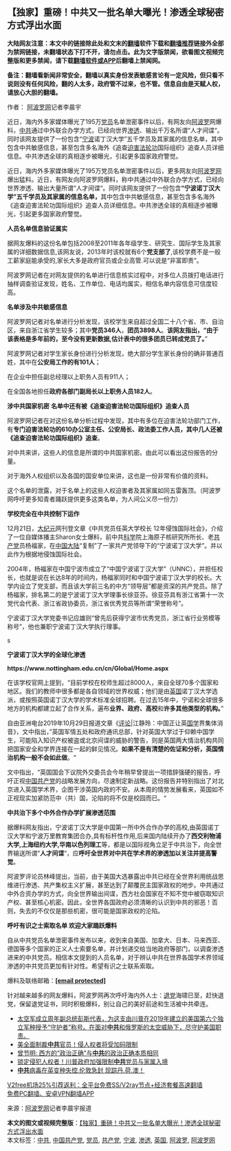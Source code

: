  <h2>【独家】重磅！中共又一批名单大曝光！渗透全球秘密方式浮出水面</h2> <p class="notice"><b>大陆网友注意：本文中的链接除此处和文末的<a href="https://github.com/bannedbook/fanqiang" >翻墙</a>软件下载和<a href="https://github.com/killgcd/justmysocks/blob/master/README.md">翻墙推荐</a>链接外全部为禁网链接，未翻墙状态下打不开，请勿点击。此为文字版禁闻，欲看图文视频完整版和更多禁闻，请下载<a href="https://github.com/bannedbook/fanqiang">翻墙软件或APP</a>后翻墙上禁闻网。</p><p>备注：翻墙看新闻非常安全，翻墙以真实身份发表敏感言论有一定风险，但只看不说则没有任何风险，翻的人太多，政府管不过来，也不管。信息自由是天赋人权，请放心大胆的翻墙。</b></p>  <div class="entry"> <p>作者： <span class='wp_keywordlink_affiliate'><a href="https://www.aboluowang.com/" title="阿波罗网" target="_blank">阿波罗网</a></span>记者李晨宇</p> <p id="summary">近日，海内外多家媒体曝光了195万<a href="https://www.bannedbook.org/bnews/tag/%E5%85%9A%E5%91%98/" class="st_tag internal_tag" rel="tag" title="标签 党员 下的日志">党员</a>名单泄密事件以后，有网友向<a href="https://www.bannedbook.org/bnews/tag/%E9%98%BF%E6%B3%A2%E7%BD%97/" class="st_tag internal_tag" rel="tag" title="标签 阿波罗 下的日志">阿波罗</a>网爆料，<a href="https://www.bannedbook.org/bnews/tag/%e4%b8%ad%e5%85%b1/" class="st_tag internal_tag" rel="tag" title="标签 中共 下的日志">中共</a>通过中外联合办学方式，已经向世界<a href="https://www.bannedbook.org/bnews/tag/%E6%B8%97%E9%80%8F/" class="st_tag internal_tag" rel="tag" title="标签 渗透 下的日志">渗透</a>、输出千万名所谓“人才间谍“。同时该网友提供了一份包含“<a href="https://www.bannedbook.org/bnews/tag/%e5%ae%81%e6%b3%a2/" class="st_tag internal_tag" rel="tag" title="标签 宁波 下的日志">宁波</a>诺丁汉大学”五千学员及其家属的信息名单，其中包含中共敏感信息，甚至包含多名海外《追查<span class='wp_keywordlink'><a href="https://www.bannedbook.org/forum11/topic278.html" title="评江泽民与中共相互利用迫害法轮功" target="_blank">迫害法轮功</a></span>国际组织》追查人员详细信息。中共渗透全球的真相逐步被曝光，引起更多国家政府警觉。</p> <p id="conimg">近日，海内外多家媒体曝光了195万党员名单泄密事件以后，更多网友向<a href="https://www.bannedbook.org/bnews/tag/%e9%98%bf%e6%b3%a2%e7%bd%97%e7%bd%91/" class="st_tag internal_tag" rel="tag" title="标签 阿波罗网 下的日志">阿波罗网</a>爆出猛料。近日，有网友向阿波罗网爆料，称中共通过中外联合办学方式，已经向世界渗透、输出大量所谓“人才间谍“。同时该网友提供了一份包含<strong>“宁波诺丁汉大学”五千学员及其家属的信息名单，</strong>其中包含中共敏感信息，甚至包含多名海外《追查迫害法轮功国际组织》追查人员详细信息。中共渗透全球的真相逐步被曝光，引起更多国家政府警觉。</p> <p><strong>人员名单信息验证属实</strong></p> <p>据网友爆料的这份名单包括2008至2011年各年级学生、研究生、国际学生及其家属的详细数据信息,该网友说，2013年时该校就有6个<strong>党支部了</strong>,该校学费不是一般工薪家庭能承受的,家长大多是政府官员或企业高管.可以说是“非富即贵”。</p> <p>阿波罗网记者在对网友提供的名单进行信息核实过程中，对多位人员拨打电话进行抽样调查验证发现，姓名、工作单位、电话均属实，相信名单内容信息可信度较高。</p> <p><strong>名单涉及中共敏感信息</strong></p> <p>阿波罗网记者对名单进行分析发现，该校学生来自超过全国二十八个省、市、自治区，来自浙江省学生较多；其中<strong>党员346人</strong>，<strong>团员3898人</strong>。<strong>该网友指出，“由于该表格是多年前的，至今没有更新数据</strong><strong>,</strong><strong>估计表中的很多团员已转成党员了。</strong>”</p>  <p>阿波罗网记者对学生家长身份进行分析发现，绝大部分学生家长身份的确非普通百姓，其中在<strong>公安局工作的有101人</strong>；</p> <p>在企业中担任副总经理以上职务人员有911人；</p> <p>在全国各地担任<strong>政府各部门副局长以上职务人员182人</strong>。</p> <p><strong>涉中共国家机密</strong>&nbsp;<strong>名单中还有被《追查迫害法轮功国际组织》追查人员</strong></p> <p>阿波罗网记者在对这份名单分析过程中发现，其中有多位在迫害法轮功部门工作，有<strong>专门迫害法轮功的610办公室主任、公安局长、政法委工作人员，其中几人还被《追查迫害法轮功国际组织》追查</strong>。</p> <p>对中共来讲，这些人的信息是所谓的中共国家机密。由此可以看出这份报告的分量。</p> <p>对于海外人权组织以及各国的国安单位来讲，这也是一份非常有价值的资料。</p> <p>这个名单的泄露，对于名单上的这些人权迫害者及其家属如同五雷轰顶。（阿波罗网呼吁更多知青者踊跃提供更多这类名单，为人间公义尽一份力）</p>  <p><strong>学校完全在中共控制下运作</strong></p> <p>12月21日，<span class='wp_keywordlink_affiliate'><a href="http://www.epochtimes.com/" title="大纪元" target="_blank">大纪元</a></span>网刊登文章《中共党员任英大学校长 12年侵蚀国际社会》，介绍了一位自媒体播主Sharon女士爆料，前中共<span class='wp_keywordlink'><a href="https://www.bannedbook.org/forum11/topic309.html" title="禁片：“科学”的棍子" target="_blank">科学</a></span>院上海原子核研究所所长、老<a href="https://www.bannedbook.org/bnews/tag/%e5%85%b1%e4%ba%a7%e5%85%9a/" class="st_tag internal_tag" rel="tag" title="标签 共产党 下的日志">共产党</a>员杨福家，在<span class='wp_keywordlink_affiliate'><a href="https://www.bannedbook.org/" title="中国" target="_blank">中国</a></span><span class='wp_keywordlink_affiliate'><a href="https://www.bannedbook.org/" title="大陆" target="_blank">大陆</a></span>“复制”了一家共产党领导下的“宁波诺丁汉大学”。并以此作为根据地侵蚀国际社会。</p> <p>2004年，杨福家在中国宁波市成立了“中国宁波诺丁汉大学”（UNNC），并担任校长，也就是说在长达8年的时间内，杨福家同时和中国宁波诺丁汉大学的校长。大学内设立了党支部，而且该大学前三名的中方“领导层”都是资深的共产党员。除了杨福家，排名第二的是宁波诺丁汉大学理事长徐亚芬。徐亚芬具有浙江省第十一次党代会代表、浙江省政协委员，浙江省优秀党员等所谓“荣誉称号”。</p> <p>宁波诺丁汉大学党委书记应雄则“曾先后获得宁波市优秀党员，浙江省行业劳模等称号”，他也兼职宁波诺丁汉大学执行理事。</p> <p>s</p> <p><strong>宁波诺丁汉大学的全球化渗透</strong></p> <p><strong>https://www.nottingham.edu.cn/cn/Global/Home.aspx</strong></p> <p>在该学校官网上提到，“目前学校在校师生超过8000人，来自全球70多个国家和地区。我们的教师中很多都是各自领域的世界权威；他们是由<a href="https://www.bannedbook.org/bnews/tag/%e8%8b%b1%e5%9b%bd/" class="st_tag internal_tag" rel="tag" title="标签 英国 下的日志">英国</a>诺丁汉大学选派，或按照英国诺丁汉大学的学术标准全球招聘。在过去15年中，宁诺和全球很多地方的机构都建立起了合作关系，遍布<strong>业界、政府、高校</strong>和<strong>许多其他类型的机构。</strong>”</p>  <p>自由亚洲电台2019年10月29日报道文章《<span class='wp_keywordlink_affiliate'><a href="https://www.bannedbook.org/bnews/comments/" title="新闻评论" target="_blank">评论</a></span>|江静玲：中国正让英<span class='wp_keywordlink'><a href="https://www.bannedbook.org/forum24/" title="国学传统文化禁书" target="_blank">国学</a></span>界集体消音》，文中指出，”英国军情五处和政府通讯总部，针对英国大学过于仰赖中国学生，可能陷入知识产权被盗或北京间谍的威胁的警告，则是英国两大情治机构共同把国家安全和学界连接在一起的鲜见情况。<strong>如果不是有清楚的佐证和分析，英国情治机构一般不会如此做</strong>。“</p> <p>文中指出，“英国国会下议院外交委员会今年稍早曾提出一项措辞强硬的报告，呼吁正视<a href="https://www.bannedbook.org/bnews/tag/%e4%b8%ad%e5%9b%bd%e5%85%b1%e4%ba%a7%e5%85%9a/" class="st_tag internal_tag" rel="tag" title="标签 中国共产党 下的日志">中国共产党</a>的战略发展方向，尽速制定新战略。这份报告并特别指出了对北京进入英国学术界，企图干涉英国内政的不安。从本周的情势发展看来，英国如不正视现实加紧防范中（共）国，沦陷的将不仅是校园而已。“</p> <p><strong>中共治下多个中外合作办学扩展渗透范围</strong></p> <p>据爆料网友指出，宁波诺丁汉大学是中国第一所中外合作办学的高校,由英国诺丁汉大学和宁波万里教育集团合办,具有标杆性作用,后来国内陆续开办了<strong>西交利物浦大学,上海纽约大学,华南以色列理工</strong>等，都是以国际视角立足于中共治下，向全世界输送所谓“<strong>人才间谍</strong>“，应<strong>呼吁全世界对中共在学术界的渗透加以关注并提高警觉</strong>。</p> <p>阿波罗评论员林峰提出，当前，由于美国大选暴露出中共已经在全世界利用统战思维进行渗透、共产集权主义扩展，甚至达到了颠覆民主国家政权的地步。中共通过中外合资办学的方式，向全世界输出间谍，西方社会国家在不知不觉中被窃取知识产权、甚至核心机密。因此，全世界各国政府必须清晰的认识到中共的邪恶！否则，失去的不仅仅是那些机密，很可能是国家政权的沦陷。</p> <p><strong>呼吁有识之士索取名单 欢迎大家踊跃爆料</strong></p> <p>自从中共党员名单泄密事件发布以来，收到来自美国、加拿大、日本、马来西亚、德国等多个国家的正义人士索要名单，并计划递交给当地政府等部门，以调查渗透进来的中共党员。相信本文提到的人员名单，对于辨认中共在世界各国学术界领域渗透的中共党员更加有针对性。希望有识之士联系索取。</p> <p>爆料及联络邮箱：<strong><a href="/cdn-cgi/l/email-protection" data-cfemail="90d1d2dfdcc5dfd2dcd0d7ddd1d9dcbed3dfdd">[email&#160;protected]</a></strong></p>  <p>针对越来越多的网友爆料，阿波罗网再次呼吁海内外人士：<span class='wp_keywordlink'><a href="http://tuidang.epochtimes.com/" title="退党" rel="nofollow" target="_blank">退党</a></span>海啸已至，赶快退党，保留退党证书，同时积极爆料，别让自己的美好前途和生活被中共牵连。</p> <ul class='op-related-articles' title='相关阅读'> <li><a href='https://www.bannedbook.org/bnews/bannedvideo/20201222/1452819.html' target='_blank'>太空军成立周年副总统彭斯代表，为这支由川普在2019年建立的美国第六个独立军种授予“守护者”称号。在面对<b>中共</b>和俄罗斯的太空威胁下，尽守护美国职责。</a></li> <li><a href='https://www.bannedbook.org/bnews/taiwannews/20201222/1452816.html' target='_blank'>美全面制裁<b>中共</b>官员！侵人权者将受加码限制</a></li> <li><a href='https://www.bannedbook.org/bnews/ssgc/20201222/1452794.html' target='_blank'>曾节明: 西方的“政治正确”与<b>中共</b>的政治正确本质相同</a></li> <li><a href='https://www.bannedbook.org/bnews/bannedvideo/20201222/1452791.html' target='_blank'>锁定侵犯人权者！川普政府加强限制<b>中共</b>党员与家属入境</a></li> <li><a href='https://www.bannedbook.org/bnews/bannedvideo/20201222/1452786.html' target='_blank'><b>中共</b>病毒在英变种失控.伦敦急封 现踪丹.荷.澳！</a></li> </ul> <p class="texttj"> <a href="https://www.bannedbook.org/forum23/topic22702.html" target="_blank">V2free机场25%引荐返利：全平台免费SS/V2ray节点+经济套餐高速翻墙</a><br/> <a href="https://github.com/bannedbook/fanqiang/wiki/%E7%A6%81%E9%97%BB%E7%BD%91%E5%AE%89%E5%8D%93%E7%BF%BB%E5%A2%99%E6%96%B0%E9%97%BBAPP" target="_blank">免费PC翻墙、安卓VPN翻墙APP</a></p><p> 来源：<a href="https://www.aboluowang.com/2020/1222/1536909.html" target="_blank">阿波罗网</a>记者李晨宇报道 </p><a name='sharetosocial'></a>       <div><b>本文的图文或视频完整版</b>：<a href='https://www.bannedbook.org/bnews/topimagenews/20201222/1452823.html'>【独家】重磅！中共又一批名单大曝光！渗透全球秘密方式浮出水面</a></div>  </div><!--END ENTRY--> <div class="postfooter"> <div>本文标签：<a href="https://www.bannedbook.org/bnews/tag/%e4%b8%ad%e5%85%b1/" rel="tag">中共</a>, <a href="https://www.bannedbook.org/bnews/tag/%e4%b8%ad%e5%9b%bd%e5%85%b1%e4%ba%a7%e5%85%9a/" rel="tag">中国共产党</a>, <a href="https://www.bannedbook.org/bnews/tag/%E5%85%9A%E5%91%98/" rel="tag">党员</a>, <a href="https://www.bannedbook.org/bnews/tag/%e5%85%b1%e4%ba%a7%e5%85%9a/" rel="tag">共产党</a>, <a href="https://www.bannedbook.org/bnews/tag/%e5%ae%81%e6%b3%a2/" rel="tag">宁波</a>, <a href="https://www.bannedbook.org/bnews/tag/%E6%B8%97%E9%80%8F/" rel="tag">渗透</a>, <a href="https://www.bannedbook.org/bnews/tag/%e8%8b%b1%e5%9b%bd/" rel="tag">英国</a>, <a href="https://www.bannedbook.org/bnews/tag/%E9%98%BF%E6%B3%A2%E7%BD%97/" rel="tag">阿波罗</a>, <a href="https://www.bannedbook.org/bnews/tag/%e9%98%bf%e6%b3%a2%e7%bd%97%e7%bd%91/" rel="tag">阿波罗网</a></div>  </div><!--END POSTFOOTER--> 